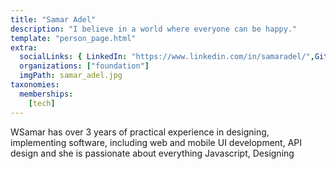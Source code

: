 ```yaml
---
title: "Samar Adel"
description: "I believe in a world where everyone can be happy."
template: "person_page.html"
extra:
  socialLinks: { LinkedIn: "https://www.linkedin.com/in/samaradel/",Github: "https://github.com/samaradel"  }
  organizations: ["foundation"]
  imgPath: samar_adel.jpg
taxonomies:
  memberships:
    [tech]
---
```


WSamar has over 3 years of practical experience in designing, implementing software, including web and mobile UI development, API design and she is passionate about everything Javascript, Designing



